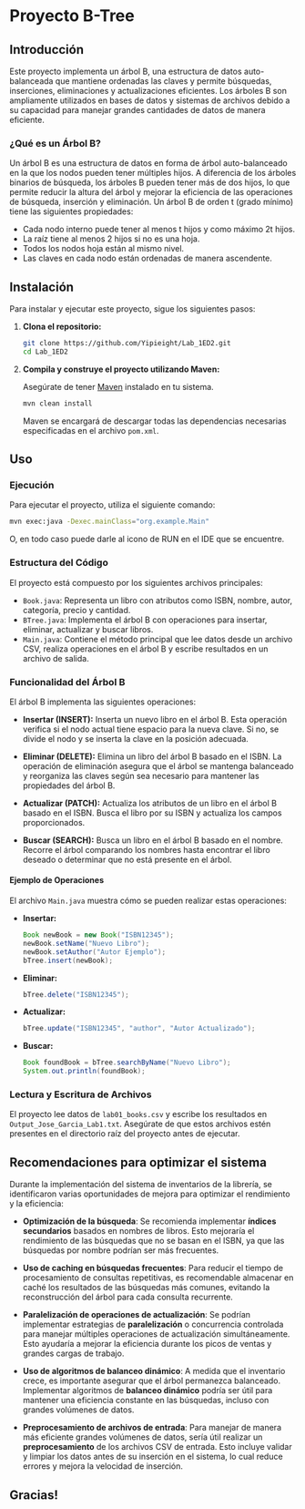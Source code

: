 
# Proyecto B-Tree

## Introducción

Este proyecto implementa un árbol B, una estructura de datos auto-balanceada que mantiene ordenadas las claves y permite búsquedas, inserciones, eliminaciones y actualizaciones eficientes. Los árboles B son ampliamente utilizados en bases de datos y sistemas de archivos debido a su capacidad para manejar grandes cantidades de datos de manera eficiente.

### ¿Qué es un Árbol B?

Un árbol B es una estructura de datos en forma de árbol auto-balanceado en la que los nodos pueden tener múltiples hijos. A diferencia de los árboles binarios de búsqueda, los árboles B pueden tener más de dos hijos, lo que permite reducir la altura del árbol y mejorar la eficiencia de las operaciones de búsqueda, inserción y eliminación. Un árbol B de orden t (grado mínimo) tiene las siguientes propiedades:
- Cada nodo interno puede tener al menos t hijos y como máximo 2t hijos.
- La raíz tiene al menos 2 hijos si no es una hoja.
- Todos los nodos hoja están al mismo nivel.
- Las claves en cada nodo están ordenadas de manera ascendente.

## Instalación

Para instalar y ejecutar este proyecto, sigue los siguientes pasos:

1. **Clona el repositorio:**

   ```sh
   git clone https://github.com/Yipieight/Lab_1ED2.git
   cd Lab_1ED2
   ```

2. **Compila y construye el proyecto utilizando Maven:**

   Asegúrate de tener [Maven](https://maven.apache.org/install.html) instalado en tu sistema.

   ```sh
   mvn clean install
   ```

   Maven se encargará de descargar todas las dependencias necesarias especificadas en el archivo `pom.xml`.

## Uso

### Ejecución

Para ejecutar el proyecto, utiliza el siguiente comando:

```sh
mvn exec:java -Dexec.mainClass="org.example.Main"
```
O, en todo caso puede darle al icono de RUN en el IDE que se encuentre.

### Estructura del Código

El proyecto está compuesto por los siguientes archivos principales:

- `Book.java`: Representa un libro con atributos como ISBN, nombre, autor, categoría, precio y cantidad.
- `BTree.java`: Implementa el árbol B con operaciones para insertar, eliminar, actualizar y buscar libros.
- `Main.java`: Contiene el método principal que lee datos desde un archivo CSV, realiza operaciones en el árbol B y escribe resultados en un archivo de salida.

### Funcionalidad del Árbol B

El árbol B implementa las siguientes operaciones:

- **Insertar (INSERT):** Inserta un nuevo libro en el árbol B. Esta operación verifica si el nodo actual tiene espacio para la nueva clave. Si no, se divide el nodo y se inserta la clave en la posición adecuada.

- **Eliminar (DELETE):** Elimina un libro del árbol B basado en el ISBN. La operación de eliminación asegura que el árbol se mantenga balanceado y reorganiza las claves según sea necesario para mantener las propiedades del árbol B.

- **Actualizar (PATCH):** Actualiza los atributos de un libro en el árbol B basado en el ISBN. Busca el libro por su ISBN y actualiza los campos proporcionados.

- **Buscar (SEARCH):** Busca un libro en el árbol B basado en el nombre. Recorre el árbol comparando los nombres hasta encontrar el libro deseado o determinar que no está presente en el árbol.

#### Ejemplo de Operaciones

El archivo `Main.java` muestra cómo se pueden realizar estas operaciones:

- **Insertar:**
  ```java
  Book newBook = new Book("ISBN12345");
  newBook.setName("Nuevo Libro");
  newBook.setAuthor("Autor Ejemplo");
  bTree.insert(newBook);
  ```

- **Eliminar:**
  ```java
  bTree.delete("ISBN12345");
  ```

- **Actualizar:**
  ```java
  bTree.update("ISBN12345", "author", "Autor Actualizado");
  ```

- **Buscar:**
  ```java
  Book foundBook = bTree.searchByName("Nuevo Libro");
  System.out.println(foundBook);
  ```

### Lectura y Escritura de Archivos

El proyecto lee datos de `lab01_books.csv` y escribe los resultados en `Output_Jose_Garcia_Lab1.txt`. Asegúrate de que estos archivos estén presentes en el directorio raíz del proyecto antes de ejecutar.

## Recomendaciones para optimizar el sistema

Durante la implementación del sistema de inventarios de la librería, se identificaron varias oportunidades de mejora para optimizar el rendimiento y la eficiencia:

- **Optimización de la búsqueda**: Se recomienda implementar **índices secundarios** basados en nombres de libros. Esto mejoraría el rendimiento de las búsquedas que no se basan en el ISBN, ya que las búsquedas por nombre podrían ser más frecuentes.

- **Uso de **caching** en búsquedas frecuentes**: Para reducir el tiempo de procesamiento de consultas repetitivas, es recomendable almacenar en caché los resultados de las búsquedas más comunes, evitando la reconstrucción del árbol para cada consulta recurrente.

- **Paralelización de operaciones de actualización**: Se podrían implementar estrategias de **paralelización** o concurrencia controlada para manejar múltiples operaciones de actualización simultáneamente. Esto ayudaría a mejorar la eficiencia durante los picos de ventas y grandes cargas de trabajo.

- **Uso de algoritmos de balanceo dinámico**: A medida que el inventario crece, es importante asegurar que el árbol permanezca balanceado. Implementar algoritmos de **balanceo dinámico** podría ser útil para mantener una eficiencia constante en las búsquedas, incluso con grandes volúmenes de datos.

- **Preprocesamiento de archivos de entrada**: Para manejar de manera más eficiente grandes volúmenes de datos, sería útil realizar un **preprocesamiento** de los archivos CSV de entrada. Esto incluye validar y limpiar los datos antes de su inserción en el sistema, lo cual reduce errores y mejora la velocidad de inserción.



## Gracias!
